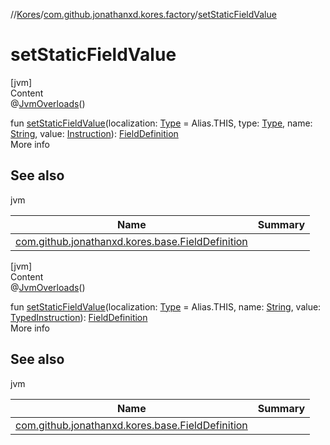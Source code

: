 //[Kores](../index.md)/[com.github.jonathanxd.kores.factory](index.md)/[setStaticFieldValue](set-static-field-value.md)



# setStaticFieldValue  
[jvm]  
Content  
@[JvmOverloads](https://kotlinlang.org/api/latest/jvm/stdlib/kotlin.jvm/-jvm-overloads/index.html)()  
  
fun [setStaticFieldValue](set-static-field-value.md)(localization: [Type](https://docs.oracle.com/javase/8/docs/api/java/lang/reflect/Type.html) = Alias.THIS, type: [Type](https://docs.oracle.com/javase/8/docs/api/java/lang/reflect/Type.html), name: [String](https://kotlinlang.org/api/latest/jvm/stdlib/kotlin/-string/index.html), value: [Instruction](../com.github.jonathanxd.kores/-instruction/index.md)): [FieldDefinition](../com.github.jonathanxd.kores.base/-field-definition/index.md)  
More info  


## See also  
  
jvm  
  
|  Name|  Summary| 
|---|---|
| <a name="com.github.jonathanxd.kores.factory//setStaticFieldValue/#java.lang.reflect.Type#java.lang.reflect.Type#kotlin.String#com.github.jonathanxd.kores.Instruction/PointingToDeclaration/"></a>[com.github.jonathanxd.kores.base.FieldDefinition](../com.github.jonathanxd.kores.base/-field-definition/index.md)| <a name="com.github.jonathanxd.kores.factory//setStaticFieldValue/#java.lang.reflect.Type#java.lang.reflect.Type#kotlin.String#com.github.jonathanxd.kores.Instruction/PointingToDeclaration/"></a>
  
  


[jvm]  
Content  
@[JvmOverloads](https://kotlinlang.org/api/latest/jvm/stdlib/kotlin.jvm/-jvm-overloads/index.html)()  
  
fun [setStaticFieldValue](set-static-field-value.md)(localization: [Type](https://docs.oracle.com/javase/8/docs/api/java/lang/reflect/Type.html) = Alias.THIS, name: [String](https://kotlinlang.org/api/latest/jvm/stdlib/kotlin/-string/index.html), value: [TypedInstruction](../com.github.jonathanxd.kores.base/-typed-instruction/index.md)): [FieldDefinition](../com.github.jonathanxd.kores.base/-field-definition/index.md)  
More info  


## See also  
  
jvm  
  
|  Name|  Summary| 
|---|---|
| <a name="com.github.jonathanxd.kores.factory//setStaticFieldValue/#java.lang.reflect.Type#kotlin.String#com.github.jonathanxd.kores.base.TypedInstruction/PointingToDeclaration/"></a>[com.github.jonathanxd.kores.base.FieldDefinition](../com.github.jonathanxd.kores.base/-field-definition/index.md)| <a name="com.github.jonathanxd.kores.factory//setStaticFieldValue/#java.lang.reflect.Type#kotlin.String#com.github.jonathanxd.kores.base.TypedInstruction/PointingToDeclaration/"></a>
  
  



